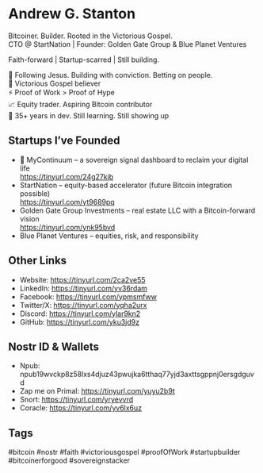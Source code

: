 # Andrew G. Stanton

Bitcoiner. Builder. Rooted in the Victorious Gospel.  
CTO @ StartNation | Founder: Golden Gate Group & Blue Planet Ventures

Faith-forward | Startup-scarred | Still building.  

📍 Following Jesus. Building with conviction. Betting on people.  
🙏 Victorious Gospel believer  
⚡️ Proof of Work > Proof of Hype  
📈 Equity trader. Aspiring Bitcoin contributor  
🧠 35+ years in dev. Still learning. Still showing up

## Startups I’ve Founded

- 🧭 MyContinuum – a sovereign signal dashboard to reclaim your digital life  
  https://tinyurl.com/24g27kjb
- StartNation – equity-based accelerator (future Bitcoin integration possible)  
  https://tinyurl.com/yt9689pq
- Golden Gate Group Investments – real estate LLC with a Bitcoin-forward vision  
  https://tinyurl.com/ynk95bvd
- Blue Planet Ventures – equities, risk, and responsibility

## Other Links

- Website: https://tinyurl.com/2ca2ve55  
- LinkedIn: https://tinyurl.com/yv36rdam  
- Facebook: https://tinyurl.com/ypmsmfww  
- Twitter/X: https://tinyurl.com/yqha2urx  
- Discord: https://tinyurl.com/ylar9kn2  
- GitHub: https://tinyurl.com/yku3jd9z

## Nostr ID & Wallets

- Npub: npub19wvckp8z58lxs4djuz43pwujka6tthaq77yjd3axttsgppnj0ersgdguvd  
- Zap me on Primal: https://tinyurl.com/yuyu2b9t  
- Snort: https://tinyurl.com/yryevvrd  
- Coracle: https://tinyurl.com/yv6lx6uz

## Tags

#bitcoin #nostr #faith #victoriousgospel #proofOfWork #startupbuilder #bitcoinerforgood #sovereignstacker
